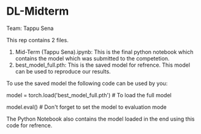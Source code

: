 # DL-Midterm
Team: Tappu Sena

This rep contains 2 files.
1. Mid-Term (Tappu Sena).ipynb: This is the final python notebook which contains the model which was submitted to the competetion.
2. best_model_full.pth: This is the saved model for refrence. This model can be used to reproduce our results.

To use the saved model the following code can be used by you:

model = torch.load('best_model_full.pth')  # To load the full model

model.eval()                               # Don't forget to set the model to evaluation mode

The Python Notebook also contains the model loaded in the end using this code for refrence. 
